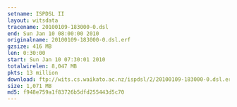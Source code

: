```yaml
---
setname: ISPDSL II
layout: witsdata
tracename: 20100109-183000-0.dsl
end: Sun Jan 10 08:00:00 2010
originalname: 20100109-183000-0.dsl.erf
gzsize: 416 MB
len: 0:30:00
start: Sun Jan 10 07:30:01 2010
totalwirelen: 8,047 MB
pkts: 13 million
download: ftp://wits.cs.waikato.ac.nz/ispdsl/2/20100109-183000-0.dsl.erf.gz
size: 1,071 MB
md5: f948e759a1f83726b5dfd255443d5c70
---
```

